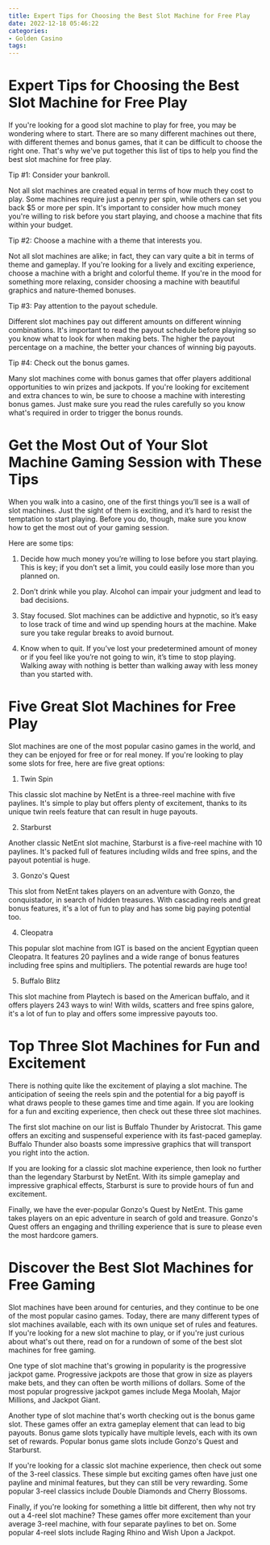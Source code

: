```yaml
---
title: Expert Tips for Choosing the Best Slot Machine for Free Play 
date: 2022-12-18 05:46:22
categories:
- Golden Casino
tags:
---
```



#  Expert Tips for Choosing the Best Slot Machine for Free Play 

If you're looking for a good slot machine to play for free, you may be wondering where to start. There are so many different machines out there, with different themes and bonus games, that it can be difficult to choose the right one. That's why we've put together this list of tips to help you find the best slot machine for free play.

Tip #1: Consider your bankroll.

Not all slot machines are created equal in terms of how much they cost to play. Some machines require just a penny per spin, while others can set you back $5 or more per spin. It's important to consider how much money you're willing to risk before you start playing, and choose a machine that fits within your budget.

Tip #2: Choose a machine with a theme that interests you.

Not all slot machines are alike; in fact, they can vary quite a bit in terms of theme and gameplay. If you're looking for a lively and exciting experience, choose a machine with a bright and colorful theme. If you're in the mood for something more relaxing, consider choosing a machine with beautiful graphics and nature-themed bonuses.

Tip #3: Pay attention to the payout schedule.

Different slot machines pay out different amounts on different winning combinations. It's important to read the payout schedule before playing so you know what to look for when making bets. The higher the payout percentage on a machine, the better your chances of winning big payouts.

Tip #4: Check out the bonus games.

Many slot machines come with bonus games that offer players additional opportunities to win prizes and jackpots. If you're looking for excitement and extra chances to win, be sure to choose a machine with interesting bonus games. Just make sure you read the rules carefully so you know what's required in order to trigger the bonus rounds.

#  Get the Most Out of Your Slot Machine Gaming Session with These Tips 

When you walk into a casino, one of the first things you’ll see is a wall of slot machines. Just the sight of them is exciting, and it’s hard to resist the temptation to start playing. Before you do, though, make sure you know how to get the most out of your gaming session.

Here are some tips:

1. Decide how much money you’re willing to lose before you start playing. This is key; if you don’t set a limit, you could easily lose more than you planned on.

2. Don’t drink while you play. Alcohol can impair your judgment and lead to bad decisions.

3. Stay focused. Slot machines can be addictive and hypnotic, so it’s easy to lose track of time and wind up spending hours at the machine. Make sure you take regular breaks to avoid burnout.

4. Know when to quit. If you’ve lost your predetermined amount of money or if you feel like you’re not going to win, it’s time to stop playing. Walking away with nothing is better than walking away with less money than you started with.

#  Five Great Slot Machines for Free Play 

Slot machines are one of the most popular casino games in the world, and they can be enjoyed for free or for real money. If you're looking to play some slots for free, here are five great options:

1. Twin Spin

This classic slot machine by NetEnt is a three-reel machine with five paylines. It's simple to play but offers plenty of excitement, thanks to its unique twin reels feature that can result in huge payouts.

2. Starburst

Another classic NetEnt slot machine, Starburst is a five-reel machine with 10 paylines. It's packed full of features including wilds and free spins, and the payout potential is huge.

3. Gonzo's Quest

This slot from NetEnt takes players on an adventure with Gonzo, the conquistador, in search of hidden treasures. With cascading reels and great bonus features, it's a lot of fun to play and has some big paying potential too.

4. Cleopatra

This popular slot machine from IGT is based on the ancient Egyptian queen Cleopatra. It features 20 paylines and a wide range of bonus features including free spins and multipliers. The potential rewards are huge too!

5. Buffalo Blitz

This slot machine from Playtech is based on the American buffalo, and it offers players 243 ways to win! With wilds, scatters and free spins galore, it's a lot of fun to play and offers some impressive payouts too.

#  Top Three Slot Machines for Fun and Excitement 

There is nothing quite like the excitement of playing a slot machine. The anticipation of seeing the reels spin and the potential for a big payoff is what draws people to these games time and time again. If you are looking for a fun and exciting experience, then check out these three slot machines.

The first slot machine on our list is Buffalo Thunder by Aristocrat. This game offers an exciting and suspenseful experience with its fast-paced gameplay. Buffalo Thunder also boasts some impressive graphics that will transport you right into the action.

If you are looking for a classic slot machine experience, then look no further than the legendary Starburst by NetEnt. With its simple gameplay and impressive graphical effects, Starburst is sure to provide hours of fun and excitement.

Finally, we have the ever-popular Gonzo's Quest by NetEnt. This game takes players on an epic adventure in search of gold and treasure. Gonzo's Quest offers an engaging and thrilling experience that is sure to please even the most hardcore gamers.

#  Discover the Best Slot Machines for Free Gaming

Slot machines have been around for centuries, and they continue to be one of the most popular casino games. Today, there are many different types of slot machines available, each with its own unique set of rules and features. If you're looking for a new slot machine to play, or if you're just curious about what's out there, read on for a rundown of some of the best slot machines for free gaming.

One type of slot machine that's growing in popularity is the progressive jackpot game. Progressive jackpots are those that grow in size as players make bets, and they can often be worth millions of dollars. Some of the most popular progressive jackpot games include Mega Moolah, Major Millions, and Jackpot Giant.

Another type of slot machine that's worth checking out is the bonus game slot. These games offer an extra gameplay element that can lead to big payouts. Bonus game slots typically have multiple levels, each with its own set of rewards. Popular bonus game slots include Gonzo's Quest and Starburst.

If you're looking for a classic slot machine experience, then check out some of the 3-reel classics. These simple but exciting games often have just one payline and minimal features, but they can still be very rewarding. Some popular 3-reel classics include Double Diamonds and Cherry Blossoms.

Finally, if you're looking for something a little bit different, then why not try out a 4-reel slot machine? These games offer more excitement than your average 3-reel machine, with four separate paylines to bet on. Some popular 4-reel slots include Raging Rhino and Wish Upon a Jackpot.